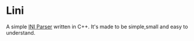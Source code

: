 # Lini
A simple [INI Parser](http://en.wikipedia.org/wiki/INI_file) written in C++. It's made to be simple,small and easy to understand.
